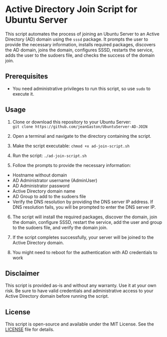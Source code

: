 # Active Directory Join Script for Ubuntu Server

This script automates the process of joining an Ubuntu Server to an Active Directory (AD) domain using the `sssd` package. It prompts the user to provide the necessary information, installs required packages, discovers the AD domain, joins the domain, configures SSSD, restarts the service, adds the user to the sudoers file, and checks the success of the domain join.

## Prerequisites

- You need administrative privileges to run this script, so use `sudo` to execute it.

## Usage

1. Clone or download this repository to your Ubuntu Server:  
```git clone https://github.com/jeanGaston/UbuntuServer-AD-JOIN```

3. Open a terminal and navigate to the directory containing the script.

4. Make the script executable:
```chmod +x ad-join-script.sh```

5. Run the script:
```./ad-join-script.sh```


6. Follow the prompts to provide the necessary information:
- Hostname without domain
- AD Administrator username (AdminUser)
- AD Administrator password
- Active Directory domain name
- AD Group to add to the sudoers file
- Verify the DNS resolution by providing the DNS server IP address. If DNS resolution fails, you will be prompted to enter the DNS server IP.

6. The script will install the required packages, discover the domain, join the domain, configure SSSD, restart the service, add the user and group to the sudoers file, and verify the domain join.

7. If the script completes successfully, your server will be joined to the Active Directory domain.
8. You might need to reboot for the authentication with AD credentials to work

## Disclaimer

This script is provided as-is and without any warranty. Use it at your own risk. Be sure to have valid credentials and administrative access to your Active Directory domain before running the script.

## License

This script is open-source and available under the MIT License. See the [LICENSE](LICENSE) file for details.
